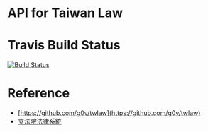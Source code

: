 # API for Taiwan Law

# Travis Build Status
[![Build Status](https://travis-ci.org/g0v/laweasyread.png)](https://travis-ci.org/g0v/laweasyread)

# Reference
* [https://github.com/g0v/twlaw](https://github.com/g0v/twlaw)
* [立法院法律系統](http://lis.ly.gov.tw/lgcgi/lglaw)
